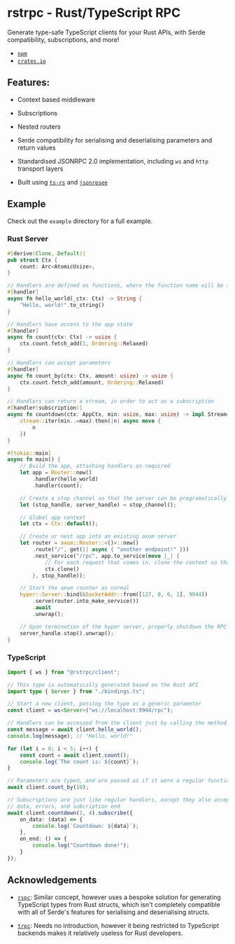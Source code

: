 # rstrpc - Rust/TypeScript RPC

Generate type-safe TypeScript clients for your Rust APIs, with Serde compatibility, subscriptions,
and more!

- [`npm`](https://www.npmjs.com/package/@rstrpc/client)
- [`crates.io`](https://crates.io/crates/rstrpc)

## Features:

- Context based middleware

- Subscriptions

- Nested routers

- Serde compatibility for serialising and deserialising parameters and return values

- Standardised JSONRPC 2.0 implementation, including `ws` and `http` transport layers

- Built using [`ts-rs`](https://github.com/Aleph-Alpha/ts-rs) and
[`jsonrpsee`](https://github.com/paritytech/jsonrpsee)

## Example

Check out the `example` directory for a full example.

### Rust Server

```rs
#[derive(Clone, Default)]
pub struct Ctx {
    count: Arc<AtomicUsize>,
}

// Handlers are defined as functions, where the function name will be the name of the handler
#[handler]
async fn hello_world(_ctx: Ctx) -> String {
    "Hello, world!".to_string()
}

// Handlers have access to the app state
#[handler]
async fn count(ctx: Ctx) -> usize {
    ctx.count.fetch_add(1, Ordering::Relaxed)
}

// Handlers can accept parameters
#[handler]
async fn count_by(ctx: Ctx, amount: usize) -> usize {
    ctx.count.fetch_add(amount, Ordering::Relaxed)
}

// Handlers can return a stream, in order to act as a subscription
#[handler(subscription)]
async fn countdown(ctx: AppCtx, min: usize, max: usize) -> impl Stream<Item = usize> {
    stream::iter(min..=max).then(|n| async move {
        n
    })
}

#[tokio::main]
async fn main() {
    // Build the app, attaching handlers as required
    let app = Router::new()
        .handler(hello_world)
        .handler(count);

    // Create a stop channel so that the server can be programatically terminated
    let (stop_handle, server_handle) = stop_channel();

    // Global app context
    let ctx = Ctx::default();

    // Create or nest app into an existing axum server
    let router = axum::Router::<()>::new()
        .route("/", get(|| async { "another endpoint!" }))
        .nest_service("/rpc", app.to_service(move |_| {
            // For each request that comes in, clone the context so that it can be shared around
            ctx.clone()
        }, stop_handle));

    // Start the axum rounter as normal
    hyper::Server::bind(&SocketAddr::from([127, 0, 0, 1], 9944))
        .serve(router.into_make_service())
        .await
        .unwrap();

    // Upon termination of the hyper server, properly shutdown the RPC server
    server_handle.stop().unwrap();
}
```

### TypeScript

```ts
import { ws } from "@rstrpc/client";

// This type is automatically generated based on the Rust API
import type { Server } from "./bindings.ts";

// Start a new client, passing the type as a generic parameter
const client = ws<Server>("ws://localhost:9944/rpc");

// Handlers can be accessed from the client just by calling the method!
const message = await client.hello_world();
console.log(message); // "Hello, world!"

for (let i = 0; i < 5; i++) {
    const count = await client.count();
    console.log(`The count is: ${count}`);
}

// Parameters are typed, and are passed as if it were a regular function
await client.count_by(10);

// Subscriptions are just like regular handlers, except they also accept life-cycle handlers for
// data, errors, and subcription end
await client.countdown(1, 4).subscribe({
	on_data: (data) => {
		console.log(`Countdown: ${data}`);
	},
	on_end: () => {
		console.log("Countdown done!");
	}
});
```

## Acknowledgements

- [`rspc`](https://github.com/oscartbeaumont/rspc): Similar concept, however uses a bespoke
solution for generating TypeScript types from Rust structs, which isn't completely compatible with
all of Serde's features for serialising and deserialising structs.

- [`trpc`](https://github.com/trpc/trpc): Needs no introduction, however it being restricted to
TypeScript backends makes it relatively useless for Rust developers.
